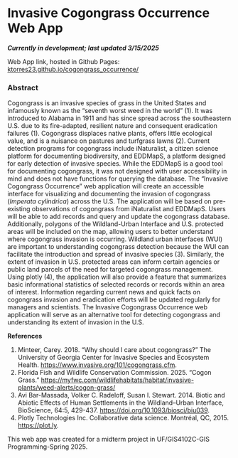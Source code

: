 # Invasive Cogongrass Occurrence Web App

***Currently in development; last updated 3/15/2025***

Web App link, hosted in Github Pages: [ktorres23.github.io/cogongrass_occurrence/](https://ktorres23.github.io/cogongrass_occurrence/)

### Abstract

Cogongrass is an invasive species of grass in the United States and infamously known as the
“seventh worst weed in the world” (1). It was introduced to Alabama in 1911 and has since
spread across the southeastern U.S. due to its fire-adapted, resilient nature and consequent
eradication failures (1). Cogongrass displaces native plants, offers little ecological value, and is a
nuisance on pastures and turfgrass lawns (2). Current detection programs for cogongrass include
iNaturalist, a citizen science platform for documenting biodiversity, and EDDMapS, a platform
designed for early detection of invasive species. While the EDDMapS is a good tool for
documenting cogongrass, it was not designed with user accessibility in mind and does not have
functions for querying the database. The “Invasive Cogongrass Occurrence” web application will
create an accessible interface for visualizing and documenting the invasion of cogongrass
(*Imperata cylindrica*) across the U.S. The application will be based on pre-existing observations
of cogongrass from iNaturalist and EDDMapS. Users will be able to add records and query and
update the cogongrass database. Additionally, polygons of the Wildland-Urban Interface and
U.S. protected areas will be included on the map, allowing users to better understand where
cogongrass invasion is occurring. Wildland urban interfaces (WUI) are important to
understanding cogongrass detection because the WUI can facilitate the introduction and spread
of invasive species (3). Similarly, the extent of invasion in U.S. protected areas can inform
certain agencies or public land parcels of the need for targeted cogongrass management. Using
plotly (4), the application will also provide a feature that summarizes basic informational
statistics of selected records or records within an area of interest. Information regarding current
news and quick facts on cogongrass invasion and eradication efforts will be updated regularly for
managers and scientists. The Invasive Cogongrass Occurrence web application will serve as an
alternative tool for detecting cogongrass and understanding its extent of invasion in the U.S.


**References**
1. Minteer, Carey. 2018. “Why should I care about cogongrass?” The University of Georgia
Center for Invasive Species and Ecosystem Health.
https://www.invasive.org/101/cogongrass.cfm.
2. Florida Fish and Wildlife Conservation Commission. 2025. “Cogon Grass.”
https://myfwc.com/wildlifehabitats/habitat/invasive-plants/weed-alerts/cogon-grass/
3. Avi Bar-Massada, Volker C. Radeloff, Susan I. Stewart. 2014. Biotic and Abiotic Effects
of Human Settlements in the Wildland–Urban Interface, BioScience, 64:5, 429-437.
https://doi.org/10.1093/biosci/biu039.
4. Plotly Technologies Inc. Collaborative data science. Montréal, QC, 2015. https://plot.ly.


This web app was created for a midterm project in UF/GIS4102C-GIS Programming-Spring 2025.
